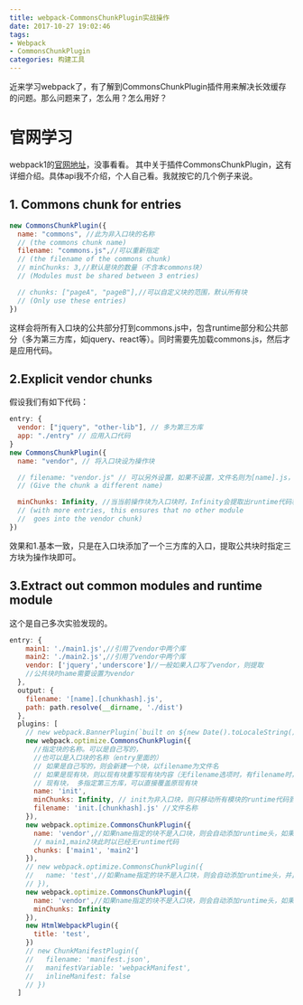```yaml
---
title: webpack-CommonsChunkPlugin实战操作
date: 2017-10-27 19:02:46
tags:
- Webpack
- CommonsChunkPlugin
categories: 构建工具
---
```


近来学习webpack了，有了解到CommonsChunkPlugin插件用来解决长效缓存的问题。那么问题来了，怎么用？怎么用好？
<!-- more -->
# 官网学习
webpack1的[官网地址](http://webpack.github.io/docs/using-plugins.html)，没事看看。
其中关于插件CommonsChunkPlugin，[这](http://webpack.github.io/docs/list-of-plugins.html#commonschunkplugin)有详细介绍。具体api我不介绍，个人自己看。我就按它的几个例子来说。
## 1. Commons chunk for entries
```javascript
new CommonsChunkPlugin({
  name: "commons", //此为非入口块的名称
  // (the commons chunk name)
  filename: "commons.js",//可以重新指定
  // (the filename of the commons chunk)
  // minChunks: 3,//默认是块的数量（不含本commons块）
  // (Modules must be shared between 3 entries)

  // chunks: ["pageA", "pageB"],//可以自定义块的范围，默认所有块
  // (Only use these entries)
})
```
这样会将所有入口块的公共部分打到commons.js中，包含runtime部分和公共部分（多为第三方库，如jquery、react等）。同时需要先加载commons.js，然后才是应用代码。

## 2.Explicit vendor chunks
假设我们有如下代码：
```javascript
entry: {
  vendor: ["jquery", "other-lib"], // 多为第三方库
  app: "./entry" // 应用入口代码
}
new CommonsChunkPlugin({
  name: "vendor", // 将入口块设为操作块

  // filename: "vendor.js" // 可以另外设置，如果不设置，文件名则为[name].js，同时会覆盖原vendor块
  // (Give the chunk a different name)

  minChunks: Infinity, //当当前操作块为入口块时，Infinity会提取出runtime代码和公共代码（三方库）
  // (with more entries, this ensures that no other module
  //  goes into the vendor chunk)
})
```
效果和1.基本一致，只是在入口块添加了一个三方库的入口，提取公共块时指定三方块为操作块即可。
## 3.Extract out common modules and runtime module
这个是自己多次实验发现的。
```javascript
entry: {
  	main1: './main1.js',//引用了vendor中两个库
  	main2: './main2.js',//引用了vendor中两个库
    vendor: ['jquery','underscore']//一般如果入口写了vendor，则提取
    //公共块时name需要设置为vendor
  },
  output: {
    filename: '[name].[chunkhash].js',
    path: path.resolve(__dirname, './dist')
  },
  plugins: [
  	// new webpack.BannerPlugin(`built on ${new Date().toLocaleString()}`),
    new webpack.optimize.CommonsChunkPlugin({
      //指定块的名称。可以是自己写的，
      //也可以是入口块的名称（entry里面的）
      // 如果是自己写的，则会新建一个块，以filename为文件名
      // 如果是现有块，则以现有块重写现有块内容（无filename选项时，有filename时，新建文件，并删除原来的块文件）
      // 现有块， 多指定第三方库，可以直接覆盖原现有块
      name: 'init',
      minChunks: Infinity, // init为非入口块，则只移动所有模块的runtime代码到init块中
      filename: 'init.[chunkhash].js' //文件名称
    }),
    new webpack.optimize.CommonsChunkPlugin({
      name: 'vendor',//如果name指定的块不是入口块，则会自动添加runtime头，如果是，则不会添加了。棒棒哒！！这里是入口块，而且
      // main1,main2块此时以已经无runtime代码
      chunks: ['main1', 'main2']
    }),
    // new webpack.optimize.CommonsChunkPlugin({
    //   name: 'test',//如果name指定的块不是入口块，则会自动添加runtime头，并且可能导致代码重复；如果是，则不会添加runtime了。
    // }),
    new webpack.optimize.CommonsChunkPlugin({
      name: 'vendor',//如果name指定的块不是入口块，则会自动添加runtime头，如果是，则不会添加了。棒棒哒！！
      minChunks: Infinity
    }),
    new HtmlWebpackPlugin({
      title: 'test',
    })
    // new ChunkManifestPlugin({
    //   filename: 'manifest.json',
    //   manifestVariable: 'webpackManifest',
    //   inlineManifest: false
    // })
  ]
```